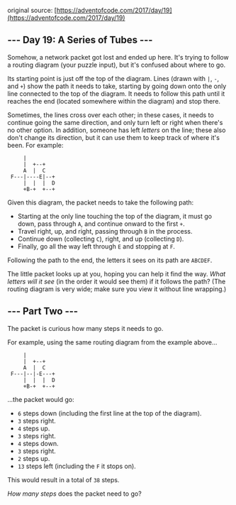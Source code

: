 original source: [https://adventofcode.com/2017/day/19](https://adventofcode.com/2017/day/19)
## --- Day 19: A Series of Tubes ---
Somehow, a network packet got lost and ended up here.  It's trying to follow a routing diagram (your puzzle input), but it's confused about where to go.

Its starting point is just off the top of the diagram. Lines (drawn with `|`, `-`, and `+`) show the path it needs to take, starting by going down onto the only line connected to the top of the diagram. It needs to follow this path until it reaches the end (located somewhere within the diagram) and stop there.

Sometimes, the lines cross over each other; in these cases, it needs to continue going the same direction, and only turn left or right when there's no other option.  In addition, someone has left *letters* on the line; these also don't change its direction, but it can use them to keep track of where it's been. For example:

```
     |          
     |  +--+    
     A  |  C    
 F---|----E|--+ 
     |  |  |  D 
     +B-+  +--+ 

```

Given this diagram, the packet needs to take the following path:


 - Starting at the only line touching the top of the diagram, it must go down, pass through `A`, and continue onward to the first `+`.
 - Travel right, up, and right, passing through `B` in the process.
 - Continue down (collecting `C`), right, and up (collecting `D`).
 - Finally, go all the way left through `E` and stopping at `F`.

Following the path to the end, the letters it sees on its path are `ABCDEF`.

The little packet looks up at you, hoping you can help it find the way.  *What letters will it see* (in the order it would see them) if it follows the path? (The routing diagram is very wide; make sure you view it without line wrapping.)


## --- Part Two ---
The packet is curious how many steps it needs to go.

For example, using the same routing diagram from the example above...

```
     |          
     |  +--+    
     A  |  C    
 F---|--|-E---+ 
     |  |  |  D 
     +B-+  +--+ 

```

...the packet would go:


 - `6` steps down (including the first line at the top of the diagram).
 - `3` steps right.
 - `4` steps up.
 - `3` steps right.
 - `4` steps down.
 - `3` steps right.
 - `2` steps up.
 - `13` steps left (including the `F` it stops on).

This would result in a total of `38` steps.

*How many steps* does the packet need to go?


